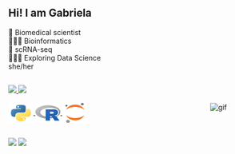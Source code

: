 ## Hi! I am Gabriela 

<div>
🧪 Biomedical scientist 
<div>
👩🏻‍💻 Bioinformatics 
<div>
🔬 scRNA-seq 
<div>
🕵🏻‍♀️ Exploring Data Science
<div>
she/her 

</div>
  
  ##
 
<div> 

<div>
  <a href="https://github.com/gabrielarapozo">
  <img height="150em" src="https://github-readme-stats.vercel.app/api?username=gabrielarapozo&show_icons=true&theme=dracula&include_all_commits=true&count_private=true"/>
  <img height="150em" src="https://github-readme-stats.vercel.app/api/top-langs/?username=gabrielarapozo&layout=compact&langs_count=7&theme=dracula"/>
</div>
<div style="display: inline_block"><br>
 <img align="center" alt="Python" height="40" width="50" src="https://raw.githubusercontent.com/devicons/devicon/master/icons/python/python-original.svg">
 <img align="center" alt="R" height="40" width="50" src="https://raw.githubusercontent.com/devicons/devicon/master/icons/r/r-original.svg">
 <img align="center" alt="Jupyter" height="40" width="50" src="https://raw.githubusercontent.com/devicons/devicon/master/icons/jupyter/jupyter-original.svg"> 
 <img align="right"  height="100" width="100" alt="gif" src="https://im4.ezgif.com/tmp/ezgif-4-d55532c4beb7.gif">

</div>
  
  ##
 
<div> 
  <a href = "mailto:gabrielarapozo@id.uff.br"><img src="https://img.shields.io/badge/-Gmail-%23333?style=for-the-badge&logo=gmail&logoColor=white" target="_blank"></a>
  <a href="https://www.linkedin.com/in/gabriela-rapozo-guimaraes-45a969203/" target="_blank"><img src="https://img.shields.io/badge/-LinkedIn-%230077B5?style=for-the-badge&logo=linkedin&logoColor=white" target="_blank"></a> 
  
  
